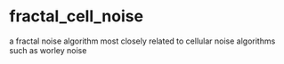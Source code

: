 # fractal_cell_noise
a fractal noise algorithm most closely related to cellular noise algorithms such as worley noise
